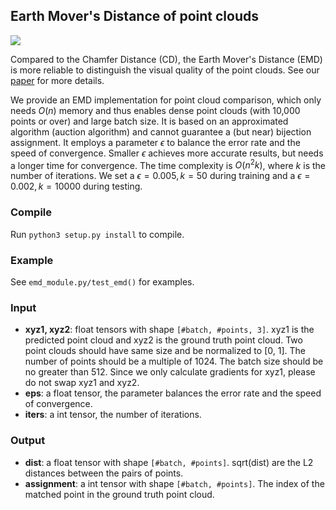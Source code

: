 ## Earth Mover's Distance of point clouds

![](/emd/CDEMD.png)

Compared to the Chamfer Distance (CD), the Earth Mover's Distance (EMD) is more reliable to distinguish the visual quality of the point clouds. See our [paper](http://cseweb.ucsd.edu/~mil070/projects/AAAI2020/paper.pdf) for more details. 

We provide an EMD implementation for point cloud comparison, which only needs $O(n)$ memory and thus enables dense point clouds (with 10,000 points or over) and large batch size. It is based on an approximated algorithm (auction algorithm) and cannot guarantee a (but near) bijection assignment. It employs a parameter $\epsilon$ to balance the error rate and the speed of convergence. Smaller $\epsilon$ achieves more accurate results, but needs a longer time for convergence. The time complexity is $O(n^2k)$, where $k$ is the number of iterations. We set a $\epsilon = 0.005, k = 50$ during training and a $\epsilon = 0.002, k = 10000$ during testing. 

### Compile
Run `python3 setup.py install` to compile.

### Example
See `emd_module.py/test_emd()` for examples.

### Input

- **xyz1, xyz2**: float tensors with shape `[#batch, #points, 3]`. xyz1 is the predicted point cloud and xyz2 is the ground truth point cloud. Two point clouds should have same size and be normalized to [0, 1]. The number of points should be a multiple of 1024. The batch size should be no greater than 512. Since we only calculate gradients for xyz1, please do not swap xyz1 and xyz2.
- **eps**: a float tensor, the parameter balances the error rate and the speed of convergence.
- **iters**: a int tensor, the number of iterations.

### Output

- **dist**: a float tensor with shape `[#batch, #points]`. sqrt(dist) are the L2 distances between the pairs of points.
- **assignment**: a int tensor with shape `[#batch, #points]`. The index of the matched point in the ground truth point cloud.
